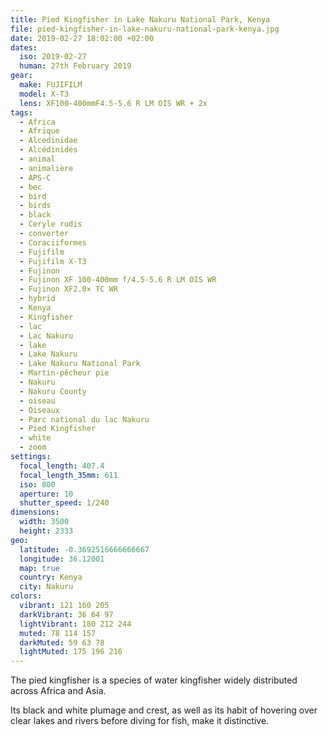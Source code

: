 ```yaml
---
title: Pied Kingfisher in Lake Nakuru National Park, Kenya
file: pied-kingfisher-in-lake-nakuru-national-park-kenya.jpg
date: 2019-02-27 18:02:00 +02:00
dates:
  iso: 2019-02-27
  human: 27th February 2019
gear:
  make: FUJIFILM
  model: X-T3
  lens: XF100-400mmF4.5-5.6 R LM OIS WR + 2x
tags:
  - Africa
  - Afrique
  - Alcedinidae
  - Alcédinidés
  - animal
  - animalière
  - APS-C
  - bec
  - bird
  - birds
  - black
  - Ceryle rudis
  - converter
  - Coraciiformes
  - Fujifilm
  - Fujifilm X-T3
  - Fujinon
  - Fujinon XF 100-400mm f/4.5-5.6 R LM OIS WR
  - Fujinon XF2.0× TC WR
  - hybrid
  - Kenya
  - Kingfisher
  - lac
  - Lac Nakuru
  - lake
  - Lake Nakuru
  - Lake Nakuru National Park
  - Martin-pêcheur pie
  - Nakuru
  - Nakuru County
  - oiseau
  - Oiseaux
  - Parc national du lac Nakuru
  - Pied Kingfisher
  - white
  - zoom
settings:
  focal_length: 407.4
  focal_length_35mm: 611
  iso: 800
  aperture: 10
  shutter_speed: 1/240
dimensions:
  width: 3500
  height: 2333
geo:
  latitude: -0.3692516666666667
  longitude: 36.12001
  map: true
  country: Kenya
  city: Nakuru
colors:
  vibrant: 121 160 205
  darkVibrant: 36 64 97
  lightVibrant: 180 212 244
  muted: 78 114 157
  darkMuted: 59 63 78
  lightMuted: 175 196 216
---
```


The pied kingfisher is a species of water kingfisher widely distributed across Africa and Asia.

Its black and white plumage and crest, as well as its habit of hovering over clear lakes and rivers before diving for fish, make it distinctive.
